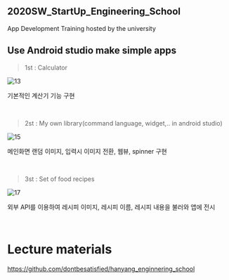 ## 2020SW_StartUp_Engineering_School
App Development Training hosted by the university

## Use Android studio make simple apps
>1st : Calculator


![13](https://user-images.githubusercontent.com/56781342/146633124-0a0d7396-0517-4d35-a7c8-fd48c1c85bfc.gif)


기본적인 계산기 기능 구현

</br>


>2st : My own library(command language, widget,.. in android studio)

![15](https://user-images.githubusercontent.com/56781342/146633345-71f228ab-92db-4726-a07f-8806e4c44bef.gif)

메인화면 랜덤 이미지, 입력시 이미지 전환, 웹뷰, spinner 구현

</br>


>3st : Set of food recipes

![17](https://user-images.githubusercontent.com/56781342/146633795-de01e3cd-1bf5-4eeb-adab-27e4666f0ca6.gif)

외부 API를 이용하여 레시피 이미지, 레시피 이름, 레시피 내용을 불러와 앱에 전시

</br>



# Lecture materials
https://github.com/dontbesatisfied/hanyang_enginnering_school

